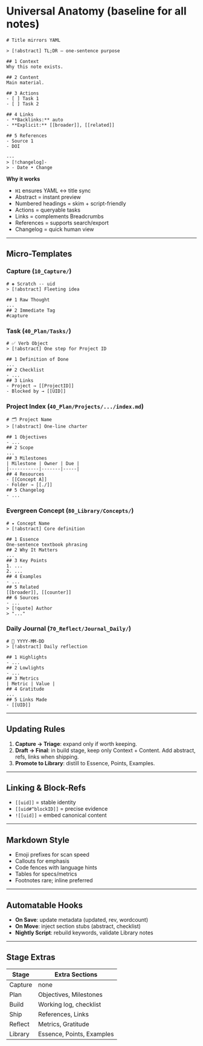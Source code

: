 # Universal Anatomy (baseline for all notes)

```
# Title mirrors YAML

> [!abstract] TL;DR — one-sentence purpose

## 1 Context
Why this note exists.

## 2 Content
Main material.

## 3 Actions
- [ ] Task 1
- [ ] Task 2

## 4 Links
- **Backlinks:** auto  
- **Explicit:** [[broader]], [[related]]

## 5 References
- Source 1
- DOI

---
> [!changelog]-  
> - Date • Change
```

**Why it works**

* `H1` ensures YAML ↔ title sync
* Abstract = instant preview
* Numbered headings = skim + script-friendly
* Actions = queryable tasks
* Links = complements Breadcrumbs
* References = supports search/export
* Changelog = quick human view

---

## Micro-Templates

### Capture (`10_Capture/`)

```
# ❖ Scratch -- uid
> [!abstract] Fleeting idea

## 1 Raw Thought
...
## 2 Immediate Tag
#capture
```

### Task (`40_Plan/Tasks/`)

```
# ✅ Verb Object
> [!abstract] One step for Project ID

## 1 Definition of Done
...
## 2 Checklist
- ...
## 3 Links
- Project → [[ProjectID]]
- Blocked by → [[UID]]
```

### Project Index (`40_Plan/Projects/.../index.md`)

```
# 🗂 Project Name
> [!abstract] One-line charter

## 1 Objectives
- ...
## 2 Scope
...
## 3 Milestones
| Milestone | Owner | Due |
|-----------|-------|-----|
## 4 Resources
- [[Concept A]]
- Folder → [[./]]
## 5 Changelog
- ...
```

### Evergreen Concept (`80_Library/Concepts/`)

```
# ✦ Concept Name
> [!abstract] Core definition

## 1 Essence
One-sentence textbook phrasing
## 2 Why It Matters
...
## 3 Key Points
1. ...
2. ...
## 4 Examples
- ...
## 5 Related
[[broader]], [[counter]]
## 6 Sources
- ...
> [!quote] Author
> "..."
```

### Daily Journal (`70_Reflect/Journal_Daily/`)

```
# 📅 YYYY-MM-DD
> [!abstract] Daily reflection

## 1 Highlights
- ...
## 2 Lowlights
- ...
## 3 Metrics
| Metric | Value |
## 4 Gratitude
...
## 5 Links Made
- [[UID]]
```

---

## Updating Rules

1. **Capture → Triage**: expand only if worth keeping.
2. **Draft → Final**: in build stage, keep only Context + Content. Add abstract, refs, links when shipping.
3. **Promote to Library**: distill to Essence, Points, Examples.

---

## Linking & Block-Refs

* `[[uid]]` = stable identity
* `[[uid#^blockID]]` = precise evidence
* `![[uid]]` = embed canonical content

---

## Markdown Style

* Emoji prefixes for scan speed
* Callouts for emphasis
* Code fences with language hints
* Tables for specs/metrics
* Footnotes rare; inline preferred

---

## Automatable Hooks

* **On Save**: update metadata (updated, rev, wordcount)
* **On Move**: inject section stubs (abstract, checklist)
* **Nightly Script**: rebuild keywords, validate Library notes

---

## Stage Extras

| Stage   | Extra Sections            |
| ------- | ------------------------- |
| Capture | none                      |
| Plan    | Objectives, Milestones    |
| Build   | Working log, checklist    |
| Ship    | References, Links         |
| Reflect | Metrics, Gratitude        |
| Library | Essence, Points, Examples |

